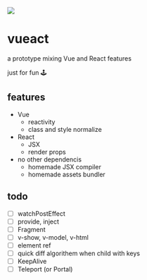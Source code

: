 ![](https://cdn.jsdelivr.net/gh/b2ns/vueact/assets/logo.png)

# vueact

a prototype mixing Vue and React features

just for fun 🕹️

## features

- Vue
  - reactivity
  - class and style normalize
- React
  - JSX
  - render props
- no other dependencis
  - homemade JSX compiler
  - homemade assets bundler

## todo

- [ ] watchPostEffect
- [ ] provide, inject
- [ ] Fragment
- [ ] v-show, v-model, v-html
- [ ] element ref
- [ ] quick diff algorithem when child with keys
- [ ] KeepAlive
- [ ] Teleport (or Portal)
